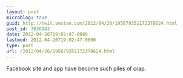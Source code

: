 ```yaml
---
layout: post
microblog: true
guid: http://twit.vmstan.com/2012/04/26/195679351172378624.html
post_id: 3036943
date: 2012-04-26T19:02:47-0600
lastmod: 2012-04-26T19:02:47-0600
type: post
url: /2012/04/26/195679351172378624.html
---
```

Facebook site and app have become such piles of crap.

